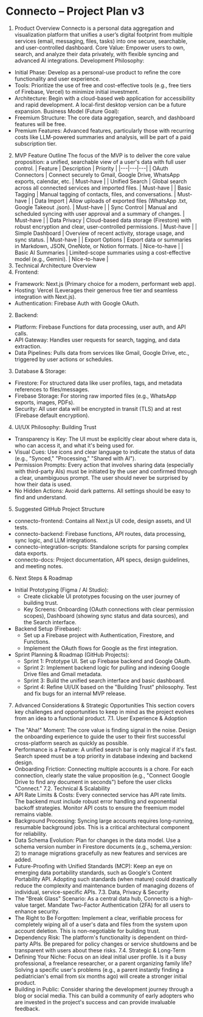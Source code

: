 # Connecto – Project Plan v3


1. Product Overview
Connecto is a personal data aggregation and visualization platform that unifies a user’s digital footprint from multiple services (email, messaging, files, tasks) into one secure, searchable, and user-controlled dashboard.
Core Value: Empower users to own, search, and analyze their data privately, with flexible syncing and advanced AI integrations.
Development Philosophy:
 * Initial Phase: Develop as a personal-use product to refine the core functionality and user experience.
 * Tools: Prioritize the use of free and cost-effective tools (e.g., free tiers of Firebase, Vercel) to minimize initial investment.
 * Architecture: Begin with a cloud-based web application for accessibility and rapid development. A local-first desktop version can be a future expansion.
Business Model (Future Goal):
 * Freemium Structure: The core data aggregation, search, and dashboard features will be free.
 * Premium Features: Advanced features, particularly those with recurring costs like LLM-powered summaries and analysis, will be part of a paid subscription tier.
2. MVP Feature Outline
The focus of the MVP is to deliver the core value proposition: a unified, searchable view of a user's data with full user control.
| Feature | Description | Priority |
|---|---|---|
| OAuth Connectors | Connect securely to Gmail, Google Drive, WhatsApp exports, calendar, etc. | Must-have |
| Unified Search | Global search across all connected services and imported files. | Must-have |
| Basic Tagging | Manual tagging of contacts, files, and conversations. | Must-have |
| Data Import | Allow uploads of exported files (WhatsApp .txt, Google Takeout .json). | Must-have |
| Sync Control | Manual and scheduled syncing with user approval and a summary of changes. | Must-have |
| Data Privacy | Cloud-based data storage (Firestore) with robust encryption and clear, user-controlled permissions. | Must-have |
| Simple Dashboard | Overview of recent activity, storage usage, and sync status. | Must-have |
| Export Options | Export data or summaries in Markdown, JSON, OneNote, or Notion formats. | Nice-to-have |
| Basic AI Summaries | Limited-scope summaries using a cost-effective model (e.g., Gemini). | Nice-to-have |
3. Technical Architecture Overview
1. Frontend:
 * Framework: Next.js (Primary choice for a modern, performant web app).
 * Hosting: Vercel (Leverages their generous free tier and seamless integration with Next.js).
 * Authentication: Firebase Auth with Google OAuth.
2. Backend:
 * Platform: Firebase Functions for data processing, user auth, and API calls.
 * API Gateway: Handles user requests for search, tagging, and data extraction.
 * Data Pipelines: Pulls data from services like Gmail, Google Drive, etc., triggered by user actions or schedules.
3. Database & Storage:
 * Firestore: For structured data like user profiles, tags, and metadata references to files/messages.
 * Firebase Storage: For storing raw imported files (e.g., WhatsApp exports, images, PDFs).
 * Security: All user data will be encrypted in transit (TLS) and at rest (Firebase default encryption).
4. UI/UX Philosophy: Building Trust
 * Transparency is Key: The UI must be explicitly clear about where data is, who can access it, and what it's being used for.
 * Visual Cues: Use icons and clear language to indicate the status of data (e.g., "Synced," "Processing," "Shared with AI").
 * Permission Prompts: Every action that involves sharing data (especially with third-party AIs) must be initiated by the user and confirmed through a clear, unambiguous prompt. The user should never be surprised by how their data is used.
 * No Hidden Actions: Avoid dark patterns. All settings should be easy to find and understand.
5. Suggested GitHub Project Structure
 * connecto-frontend: Contains all Next.js UI code, design assets, and UI tests.
 * connecto-backend: Firebase functions, API routes, data processing, sync logic, and LLM integrations.
 * connecto-integration-scripts: Standalone scripts for parsing complex data exports.
 * connecto-docs: Project documentation, API specs, design guidelines, and meeting notes.
6. Next Steps & Roadmap
 * Initial Prototyping (Figma / AI Studio):
   * Create clickable UI prototypes focusing on the user journey of building trust.
   * Key Screens: Onboarding (OAuth connections with clear permission scopes), Dashboard (showing sync status and data sources), and the Search interface.
 * Backend Setup (Firebase):
   * Set up a Firebase project with Authentication, Firestore, and Functions.
   * Implement the OAuth flows for Google as the first integration.
 * Sprint Planning & Roadmap (GitHub Projects):
   * Sprint 1: Prototype UI. Set up Firebase backend and Google OAuth.
   * Sprint 2: Implement backend logic for pulling and indexing Google Drive files and Gmail metadata.
   * Sprint 3: Build the unified search interface and basic dashboard.
   * Sprint 4: Refine UI/UX based on the "Building Trust" philosophy. Test and fix bugs for an internal MVP release.
7. Advanced Considerations & Strategic Opportunities
This section covers key challenges and opportunities to keep in mind as the project evolves from an idea to a functional product.
7.1. User Experience & Adoption
 * The "Aha!" Moment: The core value is finding signal in the noise. Design the onboarding experience to guide the user to their first successful cross-platform search as quickly as possible.
 * Performance is a Feature: A unified search bar is only magical if it's fast. Search speed must be a top priority in database indexing and backend design.
 * Onboarding Friction: Connecting multiple accounts is a chore. For each connection, clearly state the value proposition (e.g., "Connect Google Drive to find any document in seconds") before the user clicks "Connect."
7.2. Technical & Scalability
 * API Rate Limits & Costs: Every connected service has API rate limits. The backend must include robust error handling and exponential backoff strategies. Monitor API costs to ensure the freemium model remains viable.
 * Background Processing: Syncing large accounts requires long-running, resumable background jobs. This is a critical architectural component for reliability.
 * Data Schema Evolution: Plan for changes in the data model. Use a schema version number in Firestore documents (e.g., schema_version: 2) to manage migrations gracefully as new features and services are added.
 * Future-Proofing with Unified Standards (MCP): Keep an eye on emerging data portability standards, such as Google's Content Portability API. Adopting such standards (when mature) could drastically reduce the complexity and maintenance burden of managing dozens of individual, service-specific APIs.
7.3. Data, Privacy & Security
 * The "Break Glass" Scenario: As a central data hub, Connecto is a high-value target. Mandate Two-Factor Authentication (2FA) for all users to enhance security.
 * The Right to Be Forgotten: Implement a clear, verifiable process for completely wiping all of a user's data and files from the system upon account deletion. This is non-negotiable for building trust.
 * Dependency Risk: The platform's functionality is dependent on third-party APIs. Be prepared for policy changes or service shutdowns and be transparent with users about these risks.
7.4. Strategic & Long-Term
 * Defining Your Niche: Focus on an ideal initial user profile. Is it a busy professional, a freelance researcher, or a parent organizing family life? Solving a specific user's problems (e.g., a parent instantly finding a pediatrician's email from six months ago) will create a stronger initial product.
 * Building in Public: Consider sharing the development journey through a blog or social media. This can build a community of early adopters who are invested in the project's success and can provide invaluable feedback.
